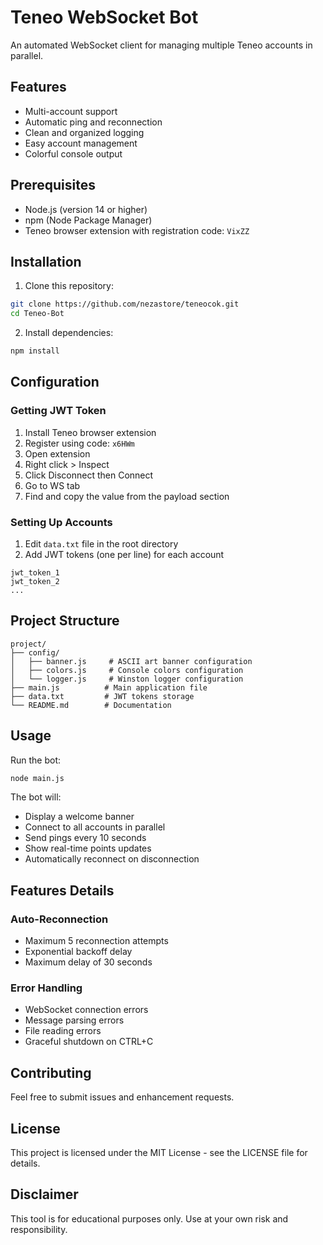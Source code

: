 # Teneo WebSocket Bot

An automated WebSocket client for managing multiple Teneo accounts in parallel.

## Features

- Multi-account support
- Automatic ping and reconnection
- Clean and organized logging
- Easy account management
- Colorful console output

## Prerequisites

- Node.js (version 14 or higher)
- npm (Node Package Manager)
- Teneo browser extension with registration code: `VixZZ`

## Installation

1. Clone this repository:

```bash
git clone https://github.com/nezastore/teneocok.git
cd Teneo-Bot
```

2. Install dependencies:

```bash
npm install
```

## Configuration

### Getting JWT Token

1. Install Teneo browser extension
2. Register using code: `x6HWm`
3. Open extension
4. Right click > Inspect
5. Click Disconnect then Connect
6. Go to WS tab
7. Find and copy the value from the payload section

### Setting Up Accounts

1. Edit `data.txt` file in the root directory
2. Add JWT tokens (one per line) for each account

```
jwt_token_1
jwt_token_2
...
```

## Project Structure

```
project/
├── config/
│   ├── banner.js     # ASCII art banner configuration
│   ├── colors.js     # Console colors configuration
│   └── logger.js     # Winston logger configuration
├── main.js          # Main application file
├── data.txt         # JWT tokens storage
└── README.md        # Documentation
```

## Usage

Run the bot:

```bash
node main.js
```

The bot will:

- Display a welcome banner
- Connect to all accounts in parallel
- Send pings every 10 seconds
- Show real-time points updates
- Automatically reconnect on disconnection

## Features Details

### Auto-Reconnection

- Maximum 5 reconnection attempts
- Exponential backoff delay
- Maximum delay of 30 seconds

### Error Handling

- WebSocket connection errors
- Message parsing errors
- File reading errors
- Graceful shutdown on CTRL+C

## Contributing

Feel free to submit issues and enhancement requests.

## License

This project is licensed under the MIT License - see the LICENSE file for details.

## Disclaimer

This tool is for educational purposes only. Use at your own risk and responsibility.
